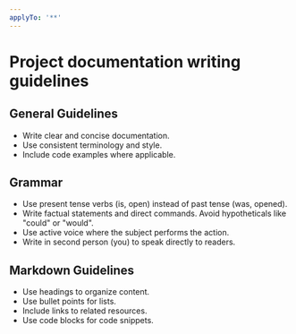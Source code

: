 ```yaml
---
applyTo: '**'
---
```


# Project documentation writing guidelines

## General Guidelines

  - Write clear and concise documentation.
  - Use consistent terminology and style.
  - Include code examples where applicable.

## Grammar

  - Use present tense verbs (is, open) instead of past tense (was, opened).
  - Write factual statements and direct commands. Avoid hypotheticals like "could" or "would".
  - Use active voice where the subject performs the action.
  - Write in second person (you) to speak directly to readers.

## Markdown Guidelines

  - Use headings to organize content.
  - Use bullet points for lists.
  - Include links to related resources.
  - Use code blocks for code snippets.
